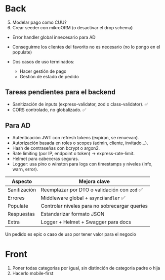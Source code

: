 # Back

5. Modelar pago como CUU?
6. Crear seeder con mikroORM (o desactivar el drop schema)

- Error handler global innecesario para AD
- Conseguirme los clientes del favorito no es necesario (no lo pongo en el populate)

- Dos casos de uso terminados:
  - Hacer gestión de pago
  - Gestión de estado de pedido

## Tareas pendientes para el backend

- Sanitización de inputs (express-validator, zod o class-validator). ✅
- CORS controlado, no globalizado. ✅

## Para AD

- Autenticación JWT con refresh tokens (expiran, se renuevan).
- Autorización basada en roles o scopes (admin, cliente, invitado…).
- Hash de contraseñas con bcrypt o argon2.
- Rate limiting (por IP, endpoint o token) → express-rate-limit.
- Helmet para cabeceras seguras.
- Logger: usa pino o winston para logs con timestamps y niveles (info, warn, error).

| Aspecto      | Mejora clave                                  |
| ------------ | --------------------------------------------- |
| Sanitización | Reemplazar por DTO o validación con `zod` ✅  |
| Errores      | Middleware global + `asyncHandler` ✅         |
| Populate     | Controlar niveles para no sobrecargar queries |
| Respuestas   | Estandarizar formato JSON                     |
| Extra        | Logger + Helmet + Swagger para docs           |

Un pedido es epic o caso de uso por tener valor para el negocio

# Front

1. Poner todas categorias por igual, sin distinción de categoria padre o hija
1. Hacerlo mobile-first
